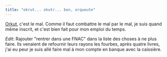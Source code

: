 ```yaml
---
title: "okrut... okutr... bon, orqueute"
---
```


[Orkut](http://www.orkut.com), c'est le mal. Comme il faut combattre le mal
par le mal, je suis quand même inscrit, et c'est bien fait pour mon emploi du
temps.

_Edit:_ Rajouter "rentrer dans une FNAC" dans la liste des choses à ne plus
faire. Ils venaient de refournir leurs rayons les fourbes, après quatre
livres, j'ai eu peur je suis allé faire mal à mon compte en banque avec la
caissière.

